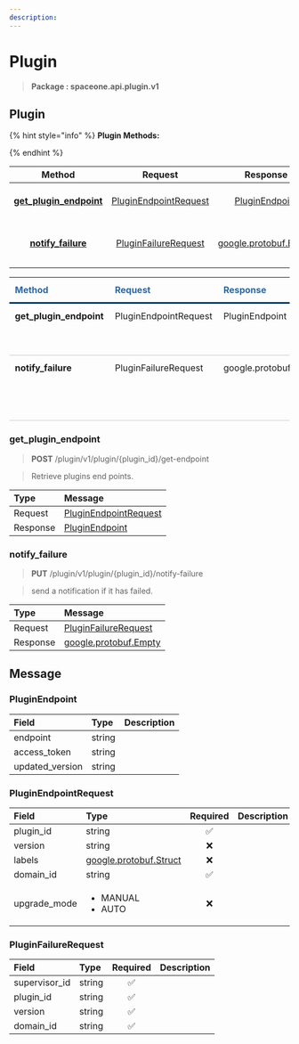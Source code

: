 ```yaml
---
description:  
---
```

# Plugin

>  **Package : spaceone.api.plugin.v1**

## Plugin

{% hint style="info" %}
**Plugin Methods:**

{%  endhint %}


| Method | Request | Response | Description |
| :-----: | :--------: | :--------: | :-------------------- |
| [**get_plugin_endpoint**](plugin.md#get_plugin_endpoint)|   [PluginEndpointRequest](plugin.md#pluginendpointrequest) |   [PluginEndpoint](plugin.md#pluginendpoint) | Retrieve plugins end points. |
| [**notify_failure**](plugin.md#notify_failure)|   [PluginFailureRequest](plugin.md#pluginfailurerequest) |  [google.protobuf.Empty](https://github.com/protocolbuffers/protobuf/blob/master/src/google/protobuf/empty.proto)| send a notification if it has failed. |TEST

<table style="border-collapse: collapse; text-align: left; line-height: 1.5;">
    <thead>
    <tr>
      <th scope="cols" style="padding: 10px; font-weight: bold; vertical-align: top; color: #369; border-bottom: 3px solid #036;">Method</th>
      <th scope="cols" style="padding: 10px; font-weight: bold; vertical-align: top; color: #369; border-bottom: 3px solid #036;">Request</th>
      <th scope="cols" style="padding: 10px; font-weight: bold; vertical-align: top; color: #369; border-bottom: 3px solid #036;">Response</th>
      <th scope="cols" style="padding: 10px; font-weight: bold; vertical-align: top; color: #369; border-bottom: 3px solid #036;">Description</th>
    </tr>
    </thead>
    <tbody>
    <tr>
      <th scope="row" style="width: 80px; padding: 10px; font-weight: bold; vertical-align: top; border-bottom: 1px solid #ccc;">get_plugin_endpoint</th>
      <td style="width: 150px; padding: 10px; vertical-align: top; border-bottom: 1px solid #ccc;">   PluginEndpointRequest </td>
      <td style="width: 150px; padding: 10px; vertical-align: top; border-bottom: 1px solid #ccc;">   PluginEndpoint </td>
      <td style="width: 400px; padding: 10px; vertical-align: top; border-bottom: 1px solid #ccc;">Retrieve plugins end points.</td>
    </tr>
    <tr>
      <th scope="row" style="width: 80px; padding: 10px; font-weight: bold; vertical-align: top; border-bottom: 1px solid #ccc;">notify_failure</th>
      <td style="width: 150px; padding: 10px; vertical-align: top; border-bottom: 1px solid #ccc;">   PluginFailureRequest </td>
      <td style="width: 150px; padding: 10px; vertical-align: top; border-bottom: 1px solid #ccc;">   google.protobuf.Empty </td>
      <td style="width: 400px; padding: 10px; vertical-align: top; border-bottom: 1px solid #ccc;">send a notification if it has failed.</td>
    </tr></tbody>
</table> 
 

 
### get_plugin_endpoint
> **POST** /plugin/v1/plugin/{plugin_id}/get-endpoint
>

> Retrieve plugins end points.

| Type | Message |
| :--- | :--- |
| Request | [PluginEndpointRequest](plugin.md#pluginendpointrequest) |
| Response |  [PluginEndpoint](plugin.md#pluginendpoint)  |
 
 

 
### notify_failure
> **PUT** /plugin/v1/plugin/{plugin_id}/notify-failure
>

> send a notification if it has failed.

| Type | Message |
| :--- | :--- |
| Request | [PluginFailureRequest](plugin.md#pluginfailurerequest) |
| Response | [google.protobuf.Empty](https://github.com/protocolbuffers/protobuf/blob/master/src/google/protobuf/empty.proto) |


## 

## Message

### PluginEndpoint
| Field | Type |  Description |
| :--- | :--- | :--- |
| endpoint |string | |
| access_token |string | |
| updated_version |string | |

### PluginEndpointRequest
<table>
  <thead>
    <tr>
      <th style="text-align:left; width:100px;">Field</th>
      <th style="text-align:left">Type</th>
      <th style="text-align:center">Required</th>
      <th style="text-align:left">Description</th>
    </tr>
  </thead>
  <tbody>
    <tr>
      <td style="text-align:left; width:100px;">plugin_id</td>
      <td style="text-align:left">string</td>
<td style="text-align:center">✅</td>
<td style="text-align:left"></td>
   </tr>
    <tr>
      <td style="text-align:left; width:100px;">version</td>
      <td style="text-align:left">string</td>
<td style="text-align:center">❌</td>
<td style="text-align:left"></td>
   </tr>
    <tr>
      <td style="text-align:left; width:100px;">labels</td>
      <td style="text-align:left"><a href="https://github.com/protocolbuffers/protobuf/blob/master/src/google/protobuf/struct.proto">google.protobuf.Struct</a></td>
<td style="text-align:center">❌</td>
<td style="text-align:left"></td>
   </tr>
    <tr>
      <td style="text-align:left; width:100px;">domain_id</td>
      <td style="text-align:left">string</td>
<td style="text-align:center">✅</td>
<td style="text-align:left"></td>
   </tr>
    <tr>
      <td style="text-align:left; width:100px;">upgrade_mode</td>
      <td style="text-align:left"><ul>
          	<li>MANUAL</li>
          	<li>AUTO</li>
        </ul></td>
<td style="text-align:center">❌</td>
<td style="text-align:left"></td>
   </tr>
  </tbody>
</table>



### PluginFailureRequest
| Field | Type | Required | Description |
| :--- | :--- | :---: | :--- |
| supervisor_id |string|✅| |
| plugin_id |string|✅| |
| version |string|✅| |
| domain_id |string|✅| |
